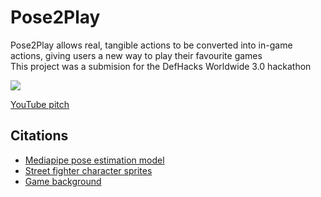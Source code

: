 # Pose2Play

Pose2Play allows real, tangible actions to be converted into in-game actions, giving users a new way to play their favourite games<br>
This project was a submision for the DefHacks Worldwide 3.0 hackathon

![](tutorial_poses/demo.gif)

[YouTube pitch](https://devpost.com/software/pose2play)<br>

## Citations 

- [Mediapipe pose estimation model](https://google.github.io/mediapipe/solutions/pose.html)<br>
- [Street fighter character sprites](https://www.kindpng.com/imgv/hhwRhwR_street-fighter-sprite-animation-hd-png-download/)<br>
- [Game background](https://bghq.com/bgs.php?n=go)
